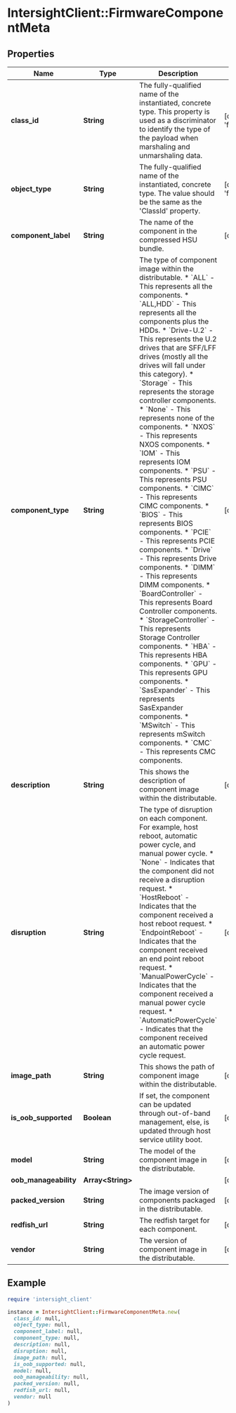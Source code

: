 # IntersightClient::FirmwareComponentMeta

## Properties

| Name | Type | Description | Notes |
| ---- | ---- | ----------- | ----- |
| **class_id** | **String** | The fully-qualified name of the instantiated, concrete type. This property is used as a discriminator to identify the type of the payload when marshaling and unmarshaling data. | [default to &#39;firmware.ComponentMeta&#39;] |
| **object_type** | **String** | The fully-qualified name of the instantiated, concrete type. The value should be the same as the &#39;ClassId&#39; property. | [default to &#39;firmware.ComponentMeta&#39;] |
| **component_label** | **String** | The name of the component in the compressed HSU bundle. | [optional] |
| **component_type** | **String** | The type of component image within the distributable. * &#x60;ALL&#x60; - This represents all the components. * &#x60;ALL,HDD&#x60; - This represents all the components plus the HDDs. * &#x60;Drive-U.2&#x60; - This represents the U.2 drives that are SFF/LFF drives (mostly all the drives will fall under this category). * &#x60;Storage&#x60; - This represents the storage controller components. * &#x60;None&#x60; - This represents none of the components. * &#x60;NXOS&#x60; - This represents NXOS components. * &#x60;IOM&#x60; - This represents IOM components. * &#x60;PSU&#x60; - This represents PSU components. * &#x60;CIMC&#x60; - This represents CIMC components. * &#x60;BIOS&#x60; - This represents BIOS components. * &#x60;PCIE&#x60; - This represents PCIE components. * &#x60;Drive&#x60; - This represents Drive components. * &#x60;DIMM&#x60; - This represents DIMM components. * &#x60;BoardController&#x60; - This represents Board Controller components. * &#x60;StorageController&#x60; - This represents Storage Controller components. * &#x60;HBA&#x60; - This represents HBA components. * &#x60;GPU&#x60; - This represents GPU components. * &#x60;SasExpander&#x60; - This represents SasExpander components. * &#x60;MSwitch&#x60; - This represents mSwitch components. * &#x60;CMC&#x60; - This represents CMC components. | [optional][default to &#39;ALL&#39;] |
| **description** | **String** | This shows the description of component image within the distributable. | [optional] |
| **disruption** | **String** | The type of disruption on each component. For example, host reboot, automatic power cycle, and manual power cycle. * &#x60;None&#x60; - Indicates that the component did not receive a disruption request. * &#x60;HostReboot&#x60; - Indicates that the component received a host reboot request. * &#x60;EndpointReboot&#x60; - Indicates that the component received an end point reboot request. * &#x60;ManualPowerCycle&#x60; - Indicates that the component received a manual power cycle request. * &#x60;AutomaticPowerCycle&#x60; - Indicates that the component received an automatic power cycle request. | [optional][default to &#39;None&#39;] |
| **image_path** | **String** | This shows the path of component image within the distributable. | [optional] |
| **is_oob_supported** | **Boolean** | If set, the component can be updated through out-of-band management, else, is updated through host service utility boot. | [optional] |
| **model** | **String** | The model of the component image in the distributable. | [optional] |
| **oob_manageability** | **Array&lt;String&gt;** |  | [optional] |
| **packed_version** | **String** | The image version of components packaged in the distributable. | [optional] |
| **redfish_url** | **String** | The redfish target for each component. | [optional] |
| **vendor** | **String** | The version of component image in the distributable. | [optional] |

## Example

```ruby
require 'intersight_client'

instance = IntersightClient::FirmwareComponentMeta.new(
  class_id: null,
  object_type: null,
  component_label: null,
  component_type: null,
  description: null,
  disruption: null,
  image_path: null,
  is_oob_supported: null,
  model: null,
  oob_manageability: null,
  packed_version: null,
  redfish_url: null,
  vendor: null
)
```


